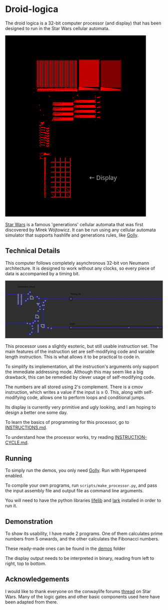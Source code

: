 # Droid-logica
The droid logica is a 32-bit computer processor (and display) that has been designed to run in the Star Wars cellular automata.

![Image of the Fibonacci demo running](demos/fibonacci-running.png)

[Star Wars](https://conwaylife.com/wiki/OCA:Star_Wars) is a famous 'generations' cellular automata that was first discovered by Mirek Wójtowicz. It can be run using any cellular automata simulator that supports hashlife and generations rules, like [Golly](https://golly.sourceforge.io).

## Technical Details

This computer follows completely asynchronous 32-bit von Neumann architecture. It is designed to work without any clocks, so every piece of data is accompanied by a timing bit. 

![A circuit showing the timing bit](sample-circuit.png)

This processor uses a slightly esoteric, but still usable instruction set. The main features of the instruction set are self-modifying code and variable length instruction. This is what allows it to be practical to code in.

To simplify its implementation, all the instruction's arguments only support the immediate addressing mode. Although this may seem like a big drawback, this can be remedied by clever usage of self-modifying code.

The numbers are all stored using 2's complement. There is a cmov instruction, which writes a value if the input is &ge; 0. This, along with self-modifying code, allows one to perform loops and conditional jumps.

Its display is currently very primitive and ugly looking, and I am hoping to design a better one some day.

To learn the basics of programming for this processor, go to [INSTRUCTIONS.md](INSTRUCTIONS.md).

To understand how the processor works, try reading [INSTRUCTION-CYCLE.md](INSTRUCTION-CYCLE.md).

## Running
To simply run the demos, you only need [Golly](https://golly.sourceforge.io). Run with Hyperspeed enabled.

To compile your own programs, run `scripts/make_processor.py`, and pass the input assembly file and output file as command line arguments.

You will need to have the python libraries [lifelib](https://pypi.org/project/python-lifelib) and [lark](https://pypi.org/project/lark) installed in order to run it.


## Demonstration

To show its usability, I have made 2 programs. One of them calculates prime numbers from 5 onwards, and the other calculates the Fibonacci numbers.

These ready-made ones can be found in the [demos](demos) folder

The display output needs to be interpreted in binary, reading from left to right, top to bottom.

## Acknowledgements

I would like to thank everyone on the conwaylife forums [thread](https://conwaylife.com/forums/viewtopic.php?t=507) on Star Wars. Many of the logic gates and other basic components used here have been adapted from there.